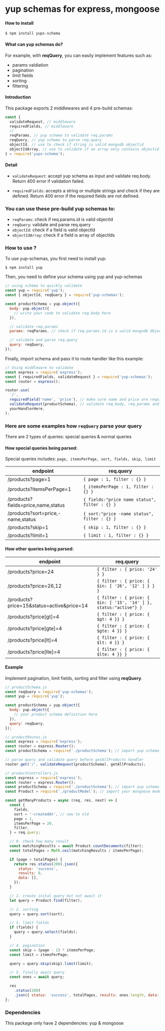 # yup schemas for express, mongoose

#### How to install

    $ npm install yups-schema

#### What can yup schemas do?

For example, with **reqQuery**, you can easily implement features such as:

- params valdiation
- pagination
- limit fields
- sorting
- filtering

#### Introduction

This package exports 2 middlewares and 4 pre-build schemas:

```javascript
const {
  validateRequest, // middleware
  requiredFields, // middleware
  //
  reqParams, // yup schema to validate req.params
  reqQuery, // yup schema to parse req.query
  objectId, // use to check if string is valid mongodb objectid
  objectIdArray, // use to validate if an array only contains objectid
} = require('yups-schema');
```

#### Detail

- `validateRequest`: accept yup schema as input and validate req.body. Return 400 error if validation failed.

- `requiredFields`: accepts a string or multiple strings and check if they are defined. Return 400 error if the required fields are not defined.

### You can use these pre-build yup schemas to:

- `reqParams`: check if req.params.id is valid objectId
- `reqQuery`: validate and parse req.query
- `objectId`: check if a field is valid objectId
- `objectIdArray`: check if a field is array of objectIds

### How to use ?

To use yup-schemas, you first need to install yup:

`$ npm install yup`

Then, you need to define your schema using yup and yup-schemas

```javascript
// using schema to quickly validate
const yup = require('yup');
const { objectId, reqQuery } = require('yup-schemas');

const productSchema = yup.object({
  body: yup.object({
    // write your code to validate req.body here
  }),

  // validate req.params
  params: reqParams, // check if req.params.id is a valid mongodb ObjectId

  // validate and parse req.query
  query: reqQuery,
});
```

Finally, import schema and pass it to route handler like this example:

```javascript
// Using middleware to validate
const express = require('express');
const { requiredFields, validateRequest } = require('yup-schemas');
const router = express();

router.use(
  '/',
  requiredField('name', 'price'), // make sure name and price are required
  validateRequest(productSchema), // validate req.body, req.params and req.query using defined schema
  yourHandlerHere,
);
```

### Here are some examples how `reqQuery` parse your query

There are 2 types of queries: special queries & normal queries

#### How special queries being parsed:

Special queries includes: `page, itemsPerPage, sort, fields, skip, limit`

| endpoint                           | req.query                                     |
| ---------------------------------- | --------------------------------------------- |
| /products?page=1                   | `{ page : 1, filter : {} }`                   |
| /products?itemsPerPage=1           | `{ itemsPerPage : 1, filter : {} }`           |
| /products?fields=price,name,status | `{ fields:"price name status", filter : {} }` |
| /products?sort=price,-name,status  | `{ sort:"price -name status", filter : {} }`  |
| /products?skip=1                   | `{ skip : 1, filter : {} }`                   |
| /products?limit=1                  | `{ limit : 1, filter : {} }`                  |

#### How other queries being parsed:

| endpoint                                  | req.query                                                         |
| ----------------------------------------- | ----------------------------------------------------------------- |
| /products?price=24                        | `{ filter : { price: '24' } }`                                    |
| /products?price=26,12                     | `{ filter : { price: { $in: [ '26', '12' ] } } }`                 |
| /products?price=15&status=active&price=14 | `{ filter : { price: { $in: [ '15', '14' ] }, status:"active"} }` |
| /products?price[gt]=4                     | `{ filter : { price: { $gt: 4 }} }`                               |
| /products?price[gte]=4                    | `{ filter : { price: { $gte: 4 }} }`                              |
| /products?price[lt]=4                     | `{ filter : { price: { $lt: 4 }} }`                               |
| /products?price[lte]=4                    | `{ filter : { price: { $lte: 4 }} }`                              |

#### Example

Implement pagination, limit fields, sorting and filter using **reqQuery**.

```javascript
// productSchema.js
const reqQuery = require('yup-schemas');
const yup = require('yup');

const productSchema = yup.object({
  body: yup.object({
    // your product schema definition here
  }),
  query: reqQuery,
});
```

```javascript
// productRoutes.js
const express = require('express');
const router = express.Router();
const productSchema = require('./productSchema'); // import yup schema

// parse query and validate query before getAllProducts handler
router.get('/', validateRequest(productSchema), getAllProducts);
```

```javascript
// productControllers.js
const express = require('express');
const router = express.Router();
const productSchema = require('./productSchema'); // import yup schema
const Product = require('./productModel'); // import your mongoose model here

const getManyProducts = async (req, res, next) => {
  const {
    fields,
    sort = '-createdAt', // new to old
    page = 1,
    itemsPerPage = 20,
    filter,
  } = req.query;

  // 0. check how many result
  const matchingResults = await Product.countDocuments(filter);
  const totalPages = Math.ceil(matchingResults / itemsPerPage);

  if (page > totalPages) {
    return res.status(200).json({
      status: 'success',
      results: 0,
      data: [],
    });
  }

  // 1. create inital query but not await it
  let query = Product.find(filter);

  // 2. sorting
  query = query.sort(sort);

  // 3. limit fields
  if (fields) {
    query = query.select(fields);
  }

  // 4. pagination
  const skip = (page - 1) * itemsPerPage;
  const limit = itemsPerPage;

  query = query.skip(skip).limit(limit);

  // 5. finally await query
  const ones = await query;

  res
    .status(200)
    .json({ status: 'success', totalPages, results: ones.length, data: ones });
};
```

### Dependencies

This package only have 2 dependencies: yup & mongoose
